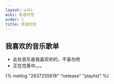 ```yaml
---
layout: wiki
wiki: 影音时空
order: 1
title: 影音时空
---
```

## 我喜欢的音乐歌单
- 此处音乐是我喜欢听的，不喜勿喷
- 正在完善中。。。

<!-- 简单示例 (id, server, type)  -->
{% meting "2637255618" "netease" "playlist" %}
